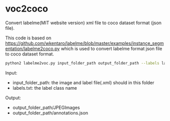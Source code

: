 # voc2coco
Convert labelme(MIT website version) xml file to coco dataset format (json file).

This code is based on https://github.com/wkentaro/labelme/blob/master/examples/instance_segmentation/labelme2coco.py which is used to convert labelme format json file to coco dataset format.

```bash
python2 labelme2voc.py input_folder_path output_folder_path --labels labels.txt
```
Input:
  - input_folder_path: the image and label file(.xml) should in this folder
  - labels.txt: the label class name

Output:
  - output_folder_path/JPEGImages
  - output_folder_path/annotations.json
